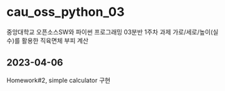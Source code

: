 # cau_oss_python_03
중앙대학교 오픈소스SW와 파이썬 프로그래밍 03분반 1주차 과제
가로/세로/높이(실수)를 활용한 직육면체 부피 계산

## 2023-04-06
Homework#2, simple calculator 구현
